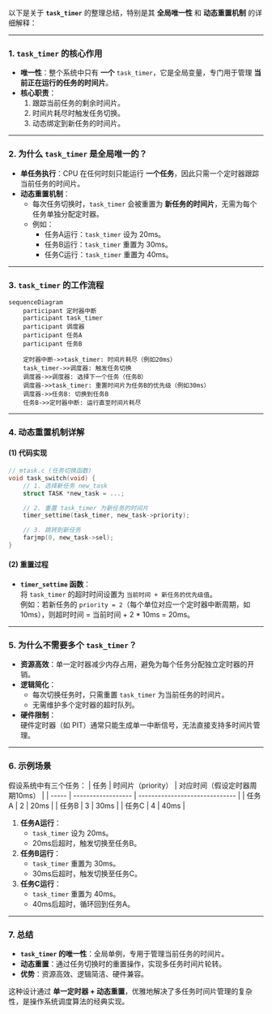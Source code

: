 以下是关于 **`task_timer`** 的整理总结，特别是其 **全局唯一性** 和 **动态重置机制** 的详细解释：

---

### **1. `task_timer` 的核心作用**
- **唯一性**：整个系统中只有 **一个** `task_timer`，它是全局变量，专门用于管理 **当前正在运行的任务的时间片**。
- **核心职责**：  
  1. 跟踪当前任务的剩余时间片。  
  2. 时间片耗尽时触发任务切换。  
  3. 动态绑定到新任务的时间片。

---

### **2. 为什么 `task_timer` 是全局唯一的？**
- **单任务执行**：CPU 在任何时刻只能运行 **一个任务**，因此只需一个定时器跟踪当前任务的时间片。
- **动态重置机制**：  
  - 每次任务切换时，`task_timer` 会被重置为 **新任务的时间片**，无需为每个任务单独分配定时器。
  - 例如：  
    - 任务A运行：`task_timer` 设为 20ms。  
    - 任务B运行：`task_timer` 重置为 30ms。  
    - 任务C运行：`task_timer` 重置为 40ms。  

---

### **3. `task_timer` 的工作流程**
```mermaid
sequenceDiagram
    participant 定时器中断
    participant task_timer
    participant 调度器
    participant 任务A
    participant 任务B

    定时器中断->>task_timer: 时间片耗尽（例如20ms）
    task_timer->>调度器: 触发任务切换
    调度器->>调度器: 选择下一个任务（任务B）
    调度器->>task_timer: 重置时间片为任务B的优先级（例如30ms）
    调度器->>任务B: 切换到任务B
    任务B->>定时器中断: 运行直至时间片耗尽
```

---

### **4. 动态重置机制详解**
#### **(1) 代码实现**
```c
// mtask.c (任务切换函数)
void task_switch(void) {
    // 1. 选择新任务 new_task
    struct TASK *new_task = ...;

    // 2. 重置 task_timer 为新任务的时间片
    timer_settime(task_timer, new_task->priority);

    // 3. 跳转到新任务
    farjmp(0, new_task->sel);
}
```

#### **(2) 重置过程**
- **`timer_settime` 函数**：  
  将 `task_timer` 的超时时间设置为 `当前时间 + 新任务的优先级值`。  
  例如：若新任务的 `priority = 2`（每个单位对应一个定时器中断周期，如 10ms），则超时时间 = 当前时间 + 2 * 10ms = 20ms。

---

### **5. 为什么不需要多个 `task_timer`？**
- **资源高效**：单一定时器减少内存占用，避免为每个任务分配独立定时器的开销。
- **逻辑简化**：  
  - 每次切换任务时，只需重置 `task_timer` 为当前任务的时间片。  
  - 无需维护多个定时器的超时队列。
- **硬件限制**：  
  硬件定时器（如 PIT）通常只能生成单一中断信号，无法直接支持多时间片管理。

---

### **6. 示例场景**
假设系统中有三个任务：
| 任务  | 时间片（priority） | 对应时间（假设定时器周期10ms） |
| ----- | ------------------ | ------------------------------ |
| 任务A | 2                  | 20ms                           |
| 任务B | 3                  | 30ms                           |
| 任务C | 4                  | 40ms                           |

1. **任务A运行**：  
   - `task_timer` 设为 20ms。  
   - 20ms后超时，触发切换至任务B。
2. **任务B运行**：  
   - `task_timer` 重置为 30ms。  
   - 30ms后超时，触发切换至任务C。
3. **任务C运行**：  
   - `task_timer` 重置为 40ms。  
   - 40ms后超时，循环回到任务A。

---

### **7. 总结**
- **`task_timer` 的唯一性**：全局单例，专用于管理当前任务的时间片。  
- **动态重置**：通过任务切换时的重置操作，实现多任务时间片轮转。  
- **优势**：资源高效、逻辑简洁、硬件兼容。  

这种设计通过 **单一定时器 + 动态重置**，优雅地解决了多任务时间片管理的复杂性，是操作系统调度算法的经典实现。